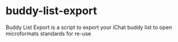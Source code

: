 # buddy-list-export
Buddy List Export is a script to export your iChat buddy list to open microformats standards for re-use
